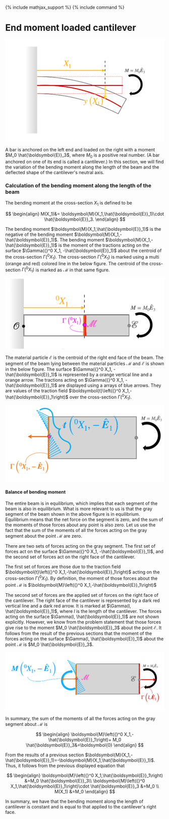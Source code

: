 {% include mathjax_support %}
{% include command %}

# End moment loaded cantilever

<img src="2021-12-04-16-05-48.png" alt="drawing1" width="1000"/>


A bar is anchored on the left end and loaded on the right with a moment $M_0 \hat{\boldsymbol{E}}_3$, where $M_0$ is a positive real number. (A bar anchored on one of its end is called a cantilever.) In this section, we will find the variation of the bending moment along the length of the beam and the deflected shape of the cantilever's neutral axis. 



### Calculation of the bending moment along the length of the beam

The bending moment at the cross-section $X_1$ is defined to be 

$$
\begin{align}
M(X_1)&= \boldsymbol{M}(X_1,\hat{\boldsymbol{E}}_1)\cdot \hat{\boldsymbol{E}}_3.
\end{align}
$$ 

The bending moment $\boldsymbol{M}(X_1,\hat{\boldsymbol{E}}_1)$ is the negative of the bending moment  $\boldsymbol{M}(X_1,-\hat{\boldsymbol{E}}_1)$. The bending moment $\boldsymbol{M}(X_1,-\hat{\boldsymbol{E}}_1)$ is the moment of the tractions acting on the surface $\Gamma({}^0 X_1, -\hat{\boldsymbol{E}}_1)$ about the centroid  of the cross-section $\Gamma({}^0 X_1)$. The cross-section $\Gamma({}^0 X_1)$ is marked using a multi (orange and red) colored line in the below figure. The centroid of the cross-section $\Gamma({}^0 X_1)$ is marked as $\mathcal{M}$ in that same figure.

<!-- ![](2021-11-30-21-53-05.png) -->

![](2021-11-30-21-53-05-ver2.png)

The material particle $\mathcal{E}$ is the centroid of the right end face of the beam. The segment of the beam lying between the material particles $\mathcal{M}$ and $\mathcal{E}$ is shown in the below figure.  The surface $\Gamma({}^0 X_1, -\hat{\boldsymbol{E}}_1)$ is represented by a orange vertical  line and a orange arrow. The tractions acting on $\Gamma({}^0 X_1, -\hat{\boldsymbol{E}}_1)$ are displayed using a arrays of blue arrows. They are values of the traction field $\boldsymbol{t}\left({}^0 X_1,-\hat{\boldsymbol{E}}_1\right)$ over the cross-section $\Gamma({}^0 X_1)$. 

![](2021-11-30-21-52-29.png)


#### Balance of bending moment

The entire beam is in equilibrium, which implies that each segment of the beam is also in equilibrium. What is more relevant to us is that the gray segment of the beam shown in the above figure is in equilibrium. Equilibrium means that the net force on the segment is zero, and the sum of the moments of those forces about any point is also zero. Let us use the fact that the sum of the moments of all the forces acting on the gray segment about the point $\mathcal{M}$ are zero. 


There are two sets of forces acting on the gray segment. The first set of forces act on the surface $\Gamma({}^0 X_1, -\hat{\boldsymbol{E}}_1)$, and the second set of forces act on the right face of the cantilever.

The first set of forces are those due to the traction field $\boldsymbol{t}\left({}^0 X_1,-\hat{\boldsymbol{E}}_1\right)$ acting on the cross-section $\Gamma(^{0}X_1)$. By definition, the moment of those forces about the point $\mathcal{M}$ is $\boldsymbol{M}\left({}^0 X_1,-\hat{\boldsymbol{E}}_1\right)$

<!-- The second set of forces are the applied set of forces on the right face of the cantilever. The right face of the cantilever is represented by a dark red vertical line and a dark red arrow. It is marked at $\Gamma(l, \hat{\boldsymbol{E}}_1)$, where $l$ is the length of the cantilever. The forces acting on the surface  $\Gamma(l, \hat{\boldsymbol{E}}_1)$ are not shown explicitly. However, we know from the problem statement that those forces give rise to the moment $M_0 \hat{\boldsymbol{E}}_3$ about the point $\mathcal{E}$.In thise  section that is a set of force give rise to so    -->

The second set of forces are the applied set of forces on the right face of the cantilever. The right face of the cantilever is represented by a dark red vertical line and a dark red arrow. It is marked at $\Gamma(l, \hat{\boldsymbol{E}}_1)$, where $l$ is the length of the cantilever. The forces acting on the surface  $\Gamma(l, \hat{\boldsymbol{E}}_1)$ are not shown explicitly. However, we know from the problem statement that those forces give rise to the moment $M_0 \hat{\boldsymbol{E}}_3$ about the point $\mathcal{E}$. It follows from the result of the previous sections that the moment of the forces acting on the surface  $\Gamma(l, \hat{\boldsymbol{E}}_1)$ about the point $\mathcal{M}$ is $M_0 \hat{\boldsymbol{E}}_3$.

![](2021-11-30-22-14-13.png)

In summary, the sum of the moments of all the forces acting on the gray segment about $\mathcal{M}$ is 

$$
\begin{align}
\boldsymbol{M}\left({}^0 X_1,-\hat{\boldsymbol{E}}_1\right)+
M_0 \hat{\boldsymbol{E}}_3&=\boldsymbol{0}
\end{align}
$$

From the results of a previous section $\boldsymbol{M}(X_1,-\hat{\boldsymbol{E}}_1)=-\boldsymbol{M}(X_1,\hat{\boldsymbol{E}}_1)$. Thus, it follows from the previous displayed equation that 

$$
\begin{align}
\boldsymbol{M}\left({}^0 X_1,\hat{\boldsymbol{E}}_1\right)
&=M_0 \hat{\boldsymbol{E}}_3\\
\boldsymbol{M}\left({}^0 X_1,\hat{\boldsymbol{E}}_1\right)\cdot \hat{\boldsymbol{E}}_3
&=M_0 \\
M(X_1)
&=M_0 
\end{align}
$$


In summary, we have that the bending moment along the length of cantilever is constant and is equal to that applied to the cantilever's right face.
